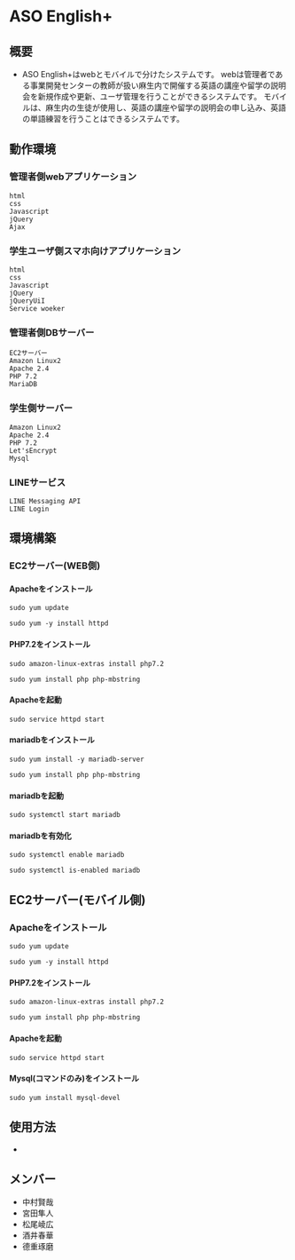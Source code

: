 # ASO English+
## 概要
 - ASO English+はwebとモバイルで分けたシステムです。
 webは管理者である事業開発センターの教師が扱い麻生内で開催する英語の講座や留学の説明会を新規作成や更新、ユーザ管理を行うことができるシステムです。
 モバイルは、麻生内の生徒が使用し、英語の講座や留学の説明会の申し込み、英語の単語練習を行うことはできるシステムです。
 
## 動作環境
### 管理者側webアプリケーション
```
html
css
Javascript
jQuery
Ajax
```
### 学生ユーザ側スマホ向けアプリケーション
```
html
css
Javascript
jQuery
jQueryUiI
Service woeker
```
### 管理者側DBサーバー
```
EC2サーバー
Amazon Linux2
Apache 2.4
PHP 7.2
MariaDB
```
### 学生側サーバー
```
Amazon Linux2
Apache 2.4
PHP 7.2
Let'sEncrypt
Mysql
```
### LINEサービス
```
LINE Messaging API
LINE Login
```
## 環境構築
### EC2サーバー(WEB側)  
#### Apacheをインストール
```   
sudo yum update

sudo yum -y install httpd    
```  
#### PHP7.2をインストール  
```
sudo amazon-linux-extras install php7.2

sudo yum install php php-mbstring
```
#### Apacheを起動
```
sudo service httpd start
```
#### mariadbをインストール  
```
sudo yum install -y mariadb-server

sudo yum install php php-mbstring
```
#### mariadbを起動
```
sudo systemctl start mariadb
```
#### mariadbを有効化
```
sudo systemctl enable mariadb

sudo systemctl is-enabled mariadb
```
## EC2サーバー(モバイル側)  
### Apacheをインストール
```   
sudo yum update

sudo yum -y install httpd    
```  

#### PHP7.2をインストール  
```
sudo amazon-linux-extras install php7.2

sudo yum install php php-mbstring

```
#### Apacheを起動
```
sudo service httpd start
```
#### Mysql(コマンドのみ)をインストール
```
sudo yum install mysql-devel
```
## 使用方法
 - 

## メンバー
- 中村賢哉
- 宮田隼人
- 松尾崚広
- 酒井春華
- 德重琢磨
